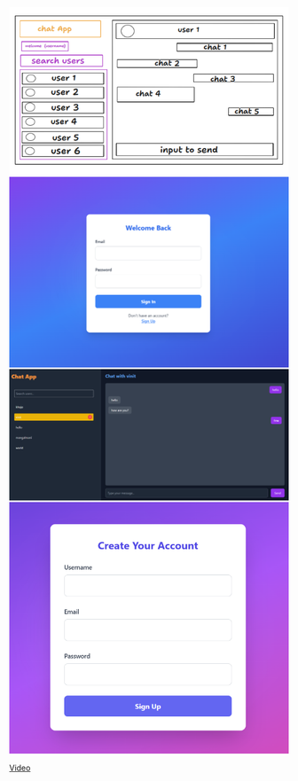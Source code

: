<img src="https://github.com/DineshVerma-dev/chatAPP/blob/1be3abb74bb3ba4564db01f2afcc72046259684e/Screenshot%202025-01-17%20225301.png" alt="Design of ChatAPP" width="600" />
<br>
<img src="https://github.com/DineshVerma-dev/chatAPP/blob/2ced770782ee7e243e1f4f1c100a103a6c3aa48d/Screenshot%202025-01-17%20231050.png" alt="Design of ChatAPP" width="600" />
<br>
<img src="https://github.com/DineshVerma-dev/chatAPP/blob/2ced770782ee7e243e1f4f1c100a103a6c3aa48d/Screenshot%202025-01-17%20231233.png" alt="Design of ChatAPP" width="600" />
<br>
<img src="https://github.com/DineshVerma-dev/chatAPP/blob/2ced770782ee7e243e1f4f1c100a103a6c3aa48d/Screenshot%202025-01-17%20231536.png" alt="Design of ChatAPP" width="600" />

[Video](https://drive.google.com/file/d/10aQKQW_8XowHpqfjRGCGwbH57xt4c0WM/view?usp=sharing)

